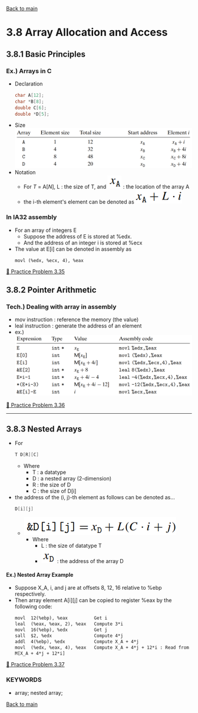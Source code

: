 [Back to main](https://github.com/JoonHyeok-hozy-Kim/computer_systems_study#readme)

# 3.8 Array Allocation and Access

## 3.8.1 Basic Principles
### Ex.) Arrays in C
* Declaration
  ```c
  char A[12];
  char *B[8];
  double C[6];
  double *D[5];
  ```
* Size
  ![](https://github.com/JoonHyeok-hozy-Kim/computer_systems_study/blob/main/contents/ch_03/images/03_08_01_array_size.png)
* Notation
  * For *T* = A[*N*], L : the size of T, and ![](https://github.com/JoonHyeok-hozy-Kim/computer_systems_study/blob/main/contents/ch_03/images/03_08_01_x_a.png) : the location of the array A
  * the i-th element's element can be denoted as ![](https://github.com/JoonHyeok-hozy-Kim/computer_systems_study/blob/main/contents/ch_03/images/03_08_01_ith_address.png)


### In IA32 assembly
* For an array of integers E
  * Suppose the address of E is stored at %edx.
  * And the address of an integer i is stored at %ecx
* The value at E[i] can be denoted in assembly as
  ```assembly
  movl (%edx, %ecx, 4), %eax
  ```

[:orange_book: Practice Problem 3.35](https://github.com/JoonHyeok-hozy-Kim/computer_systems_study/blob/main/contents/ch_03/problems/practice_problems.md#practice-problem-335)


## 3.8.2 Pointer Arithmetic

### Tech.) Dealing with array in assembly
* mov instruction : reference the memory (the value)
* leal instruction : generate the address of an element
* ex.)
  ![](https://github.com/JoonHyeok-hozy-Kim/computer_systems_study/blob/main/contents/ch_03/images/03_08_02_mov_leal.png)

[:orange_book: Practice Problem 3.36](https://github.com/JoonHyeok-hozy-Kim/computer_systems_study/blob/main/contents/ch_03/problems/practice_problems.md#practice-problem-336)

---

## 3.8.3 Nested Arrays
* For
  ```c
  T D[R][C]
  ```
  * Where
    * T : a datatype
    * D : a nested array (2-dimension)
    * R : the size of D
    * C : the size of D[i]
* the address of the (i, j)-th element as follows can be denoted as...
  ```c
  D[i][j]
  ```
  * ![](https://github.com/JoonHyeok-hozy-Kim/computer_systems_study/blob/main/contents/ch_03/images/03_08_03_nested_array_def.png)
    * Where
      * L : the size of datatype T
      * ![](https://github.com/JoonHyeok-hozy-Kim/computer_systems_study/blob/main/contents/ch_03/images/03_08_03_x_d.png) : the address of the array D


#### Ex.) Nested Array Example
* Suppose X_A, i, and j are at offsets 8, 12, 16 relative to %ebp respectively.
* Then array element A[i][j] can be copied to register %eax by the following code:
  ```assembly
  movl  12(%ebp), %eax          Get i
  leal  (%eax, %eax, 2), %eax   Compute 3*i
  movl  16(%ebp), %edx          Get j
  sall  $2, %edx                Compute 4*j
  addl  4(%ebp), %edx           Compute X_A + 4*j
  movl  (%edx, %eax, 4), %eax   Compute X_A + 4*j + 12*i : Read from M[X_A + 4*j + 12*i]
  ```

[:orange_book: Practice Problem 3.37](https://github.com/JoonHyeok-hozy-Kim/computer_systems_study/blob/main/contents/ch_03/problems/practice_problems.md#practice-problem-337)




### KEYWORDS
* array; nested array; 


[Back to main](https://github.com/JoonHyeok-hozy-Kim/computer_systems_study#readme)